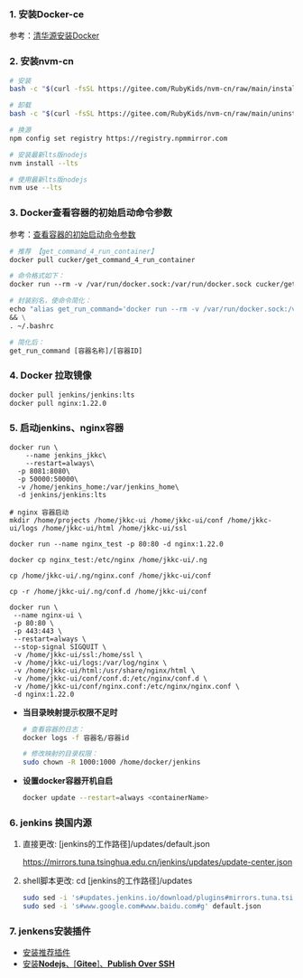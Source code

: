 ### 1. 安装Docker-ce

参考：[清华源安装Docker](https://mirrors.tuna.tsinghua.edu.cn/help/docker-ce/)



### 2. 安装nvm-cn

```sh
# 安装
bash -c "$(curl -fsSL https://gitee.com/RubyKids/nvm-cn/raw/main/install.sh)"

# 卸载
bash -c "$(curl -fsSL https://gitee.com/RubyKids/nvm-cn/raw/main/uninstall.sh)"

# 换源
npm config set registry https://registry.npmmirror.com

# 安装最新lts版nodejs
nvm install --lts

# 使用最新lts版nodejs
nvm use --lts

```



### 3. Docker查看容器的初始启动命令参数

参考：[查看容器的初始启动命令参数](https://blog.51cto.com/knifeedge/5667766)

```dockerfile
# 推荐 【get_command_4_run_container】
docker pull cucker/get_command_4_run_container

# 命令格式如下：
docker run --rm -v /var/run/docker.sock:/var/run/docker.sock cucker/get_command_4_run_container [容器名称]/[容器ID]

# 封装别名，使命令简化：
echo "alias get_run_command='docker run --rm -v /var/run/docker.sock:/var/run/docker.sock cucker/get_command_4_run_container'" >> ~/.bashrc \
&& \
. ~/.bashrc

# 简化后：
get_run_command [容器名称]/[容器ID]
```



### 4. Docker 拉取镜像

```dockerfile
docker pull jenkins/jenkins:lts
docker pull nginx:1.22.0
```



### 5. 启动jenkins、nginx容器

```docker
docker run \
	--name jenkins_jkkc\
	--restart=always\
  -p 8081:8080\
  -p 50000:50000\
  -v /home/jenkins_home:/var/jenkins_home\
  -d jenkins/jenkins:lts

# nginx 容器启动
mkdir /home/projects /home/jkkc-ui /home/jkkc-ui/conf /home/jkkc-ui/logs /home/jkkc-ui/html /home/jkkc-ui/ssl

docker run --name nginx_test -p 80:80 -d nginx:1.22.0

docker cp nginx_test:/etc/nginx /home/jkkc-ui/.ng

cp /home/jkkc-ui/.ng/nginx.conf /home/jkkc-ui/conf

cp -r /home/jkkc-ui/.ng/conf.d /home/jkkc-ui/conf

docker run \
 --name nginx-ui \
 -p 80:80 \
 -p 443:443 \
 --restart=always \
 --stop-signal SIGQUIT \
 -v /home/jkkc-ui/ssl:/home/ssl \
 -v /home/jkkc-ui/logs:/var/log/nginx \
 -v /home/jkkc-ui/html:/usr/share/nginx/html \
 -v /home/jkkc-ui/conf/conf.d:/etc/nginx/conf.d \
 -v /home/jkkc-ui/conf/nginx.conf:/etc/nginx/nginx.conf \
 -d nginx:1.22.0

```

- **当目录映射提示权限不足时**

  ```sh
  # 查看容器的日志：
  docker logs -f 容器名/容器id
  
  # 修改映射的目录权限：
  sudo chown -R 1000:1000 /home/docker/jenkins
  ```

- **设置docker容器开机自启**

  ```sh
  docker update --restart=always <containerName>
  ```

  

### 6. jenkins 换国内源

1. 直接更改: [jenkins的工作路径]/updates/default.json

   https://mirrors.tuna.tsinghua.edu.cn/jenkins/updates/update-center.json

2. shell脚本更改: cd [jenkins的工作路径]/updates

   ```sh
   sudo sed -i 's#updates.jenkins.io/download/plugins#mirrors.tuna.tsinghua.edu.cn/jenkins/plugins#g' default.json &&
   sudo sed -i 's#www.google.com#www.baidu.com#g' default.json
   ```



### 7. jenkens安装插件

- <u>安装推荐插件</u>
- <u>安装**Nodejs**、[**Gitee**]、**Publish Over SSH**</u>